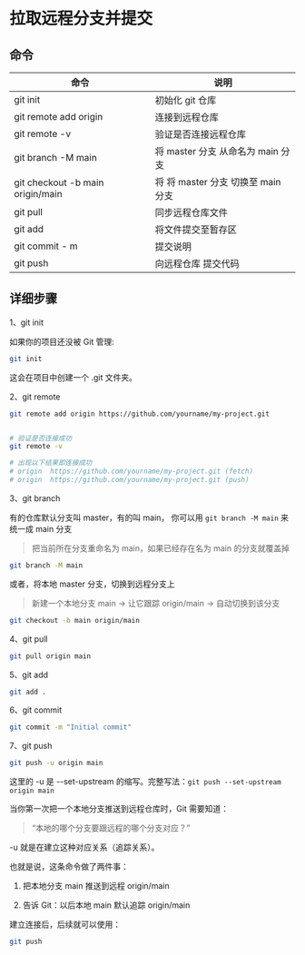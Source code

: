 
# 拉取远程分支并提交


## 命令

命令 | 说明
---  | ---
git init | 初始化 git 仓库
git remote add origin   | 连接到远程仓库
git remote -v| 验证是否连接远程仓库
git branch -M main | 将 master 分支 从命名为 main 分支
git checkout -b main origin/main | 将 将 master 分支 切换至 main 分支
git pull | 同步远程仓库文件
git add  | 将文件提交至暂存区
git commit - m | 提交说明
git push | 向远程仓库 提交代码

## 详细步骤

1、git init

如果你的项目还没被 Git 管理:

```bash
git init
```
这会在项目中创建一个 .git 文件夹。

2、git remote

```bash
git remote add origin https://github.com/yourname/my-project.git


# 验证是否连接成功
git remote -v

# 出现以下结果即连接成功
# origin  https://github.com/yourname/my-project.git (fetch)
# origin  https://github.com/yourname/my-project.git (push)
```

3、git branch

有的仓库默认分支叫 master，有的叫 main， 你可以用 `git branch -M main` 来统一成 main 分支

> 把当前所在分支重命名为 main，如果已经存在名为 main 的分支就覆盖掉

```bash
git branch -M main
```
或者，将本地 master 分支，切换到远程分支上

> 新建一个本地分支 main -> 让它跟踪 origin/main -> 
自动切换到该分支

```bash
git checkout -b main origin/main
```

4、git pull

```bash
git pull origin main
```

5、git add

```bash
git add .
```

6、git commit

```bash
git commit -m "Initial commit"
```

7、git push

```bash
git push -u origin main
```
这里的 -u 是 --set-upstream 的缩写。完整写法：`git push --set-upstream origin main`

当你第一次把一个本地分支推送到远程仓库时，Git 需要知道：

> “本地的哪个分支要跟远程的哪个分支对应？”

-u 就是在建立这种对应关系（追踪关系）。

也就是说，这条命令做了两件事：

1. 把本地分支 main 推送到远程 origin/main

2. 告诉 Git：以后本地 main 默认追踪 origin/main

建立连接后，后续就可以使用：

```bash
git push
```